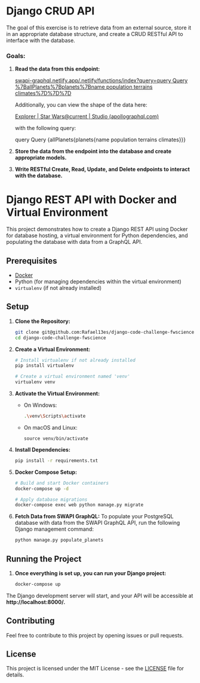 # Django CRUD API 
The goal of this exercise is to retrieve data from an external source, store it in an appropriate database structure, and create a CRUD RESTful API to interface with the database. 

### Goals: 
1. **Read the data from this endpoint:** 

    [swapi-graphql.netlify.app/.netlify/functions/index?query=query Query %7BallPlanets%7Bplanets%7Bname population terrains climates%7D%7D%7D](https://swapi-graphql.netlify.app/.netlify/functions/index?query=query%20Query%20%7BallPlanets%7Bplanets%7Bname%20population%20terrains%20climates%7D%7D%7D)

    Additionally, you can view the shape of the data here: 

    [Explorer | Star Wars@current | Studio (apollographql.com)](https://studio.apollographql.com/public/star-wars-swapi/variant/current/explorer)

    with the following query: 

    query Query {allPlanets{planets{name population terrains climates}}}

2. **Store the data from the endpoint into the database and create appropriate models.**

3. **Write RESTful Create, Read, Update, and Delete endpoints to interact with the database.**

# Django REST API with Docker and Virtual Environment

This project demonstrates how to create a Django REST API using Docker for database hosting, a virtual environment for Python dependencies, and populating the database with data from a GraphQL API.

## Prerequisites

- [Docker](https://www.docker.com/get-started)
- Python (for managing dependencies within the virtual environment)
- `virtualenv` (if not already installed)

## Setup

1. **Clone the Repository:**

   ```bash
   git clone git@github.com:Rafael13es/django-code-challenge-fwscience.git
   cd django-code-challenge-fwscience
   
2. **Create a Virtual Environment:**

    ```bash
    # Install virtualenv if not already installed
    pip install virtualenv

    # Create a virtual environment named 'venv'
    virtualenv venv

3. **Activate the Virtual Environment:**
    - On Windows:
        ```bash
        .\venv\Scripts\activate
    
    - On macOS and Linux:
        ```
        source venv/bin/activate
      
4. **Install Dependencies:**
    ```bash
    pip install -r requirements.txt

5. **Docker Compose Setup:**
    ```bash
    # Build and start Docker containers
    docker-compose up -d

    # Apply database migrations
    docker-compose exec web python manage.py migrate

6. **Fetch Data from SWAPI GraphQL:**
    To populate your PostgreSQL database with data from the SWAPI GraphQL API, run the following Django management command:
    ```bash
    python manage.py populate_planets

## Running the Project

1. **Once everything is set up, you can run your Django project:**

    ```bash
    docker-compose up

The Django development server will start, and your API will be accessible at **http://localhost:8000/.**

## Contributing
Feel free to contribute to this project by opening issues or pull requests.

## License
This project is licensed under the MIT License - see the [LICENSE](LICENSE) file for details.
